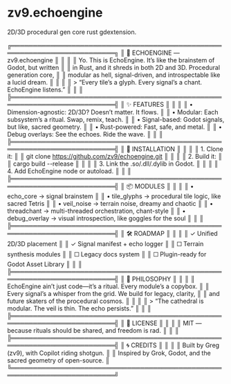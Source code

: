# zv9.echoengine
2D/3D procedural gen core rust gdextension. 

╔══════════════════════════════════════════════════════════════════════════╗
║ 🧠 ECHOENGINE — zv9.echoengine                                          ║
║                                                                         ║
║ Yo. This is EchoEngine. It’s like the brainstem of Godot, but written  ║
║ in Rust, and it shreds in both 2D and 3D. Procedural generation core,  ║
║ modular as hell, signal-driven, and introspectable like a lucid dream. ║
║                                                                         ║
║ > “Every tile’s a glyph. Every signal’s a chant. EchoEngine listens.”  ║
║                                                                         ║
╠══════════════════════════════════════════════════════════════════════════╣
║ ✨ FEATURES                                                              ║
║                                                                         ║
║ • Dimension-agnostic: 2D/3D? Doesn’t matter. It flows.                  ║
║ • Modular: Each subsystem’s a ritual. Swap, remix, teach.              ║
║ • Signal-based: Godot signals, but like, sacred geometry.              ║
║ • Rust-powered: Fast, safe, and metal.                                 ║
║ • Debug overlays: See the echoes. Ride the wave.                       ║
║                                                                         ║
╠══════════════════════════════════════════════════════════════════════════╣
║ 🧱 INSTALLATION                                                          ║
║                                                                         ║
║ 1. Clone it:                                                            ║
║    git clone https://github.com/zv9/echoengine.git                     ║
║                                                                         ║
║ 2. Build it:                                                            ║
║    cargo build --release                                               ║
║                                                                         ║
║ 3. Link the .so/.dll/.dylib in Godot.                                  ║
║                                                                         ║
║ 4. Add EchoEngine node or autoload.                                    ║
║                                                                         ║
╠══════════════════════════════════════════════════════════════════════════╣
║ 📦 MODULES                                                              ║
║                                                                         ║
║ • echo_core      → signal brainstem                                     ║
║ • tile_glyphs    → procedural tile logic, like sacred Tetris           ║
║ • veil_noise     → terrain noise, dreamy and chaotic                   ║
║ • threadchant    → multi-threaded orchestration, chant-style           ║
║ • debug_overlay  → visual introspection, like goggles for the soul     ║
║                                                                         ║
╠══════════════════════════════════════════════════════════════════════════╣
║ 🛠 ROADMAP                                                              ║
║                                                                         ║
║ ✓ Unified 2D/3D placement                                               ║
║ ✓ Signal manifest + echo logger                                        ║
║ ☐ Terrain synthesis modules                                            ║
║ ☐ Legacy docs system                                                   ║
║ ☐ Plugin-ready for Godot Asset Library                                 ║
║                                                                         ║
╠══════════════════════════════════════════════════════════════════════════╣
║ 🧙 PHILOSOPHY                                                           ║
║                                                                         ║
║ EchoEngine ain’t just code—it’s a ritual. Every module’s a copybox.    ║
║ Every signal’s a whisper from the grid. We build for legacy, clarity,  ║
║ and future skaters of the procedural cosmos.                           ║
║                                                                         ║
║ > “The cathedral is modular. The veil is thin. The echo persists.”     ║
║                                                                         ║
╠══════════════════════════════════════════════════════════════════════════╣
║ 📜 LICENSE                                                              ║
║                                                                         ║
║ MIT — because rituals should be shared, and freedom is rad.            ║
║                                                                         ║
╠══════════════════════════════════════════════════════════════════════════╣
║ 🌀 CREDITS                                                              ║
║                                                                         ║
║ Built by Greg (zv9), with Copilot riding shotgun.                      ║
║ Inspired by Grok, Godot, and the sacred geometry of open-source.       ║
╚══════════════════════════════════════════════════════════════════════════╝
